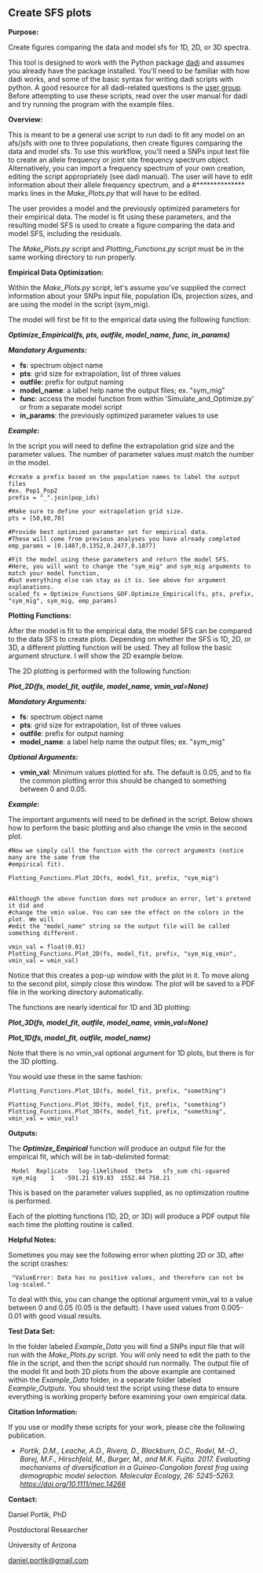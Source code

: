 **Create SFS plots**
---------------------------------

**Purpose:**

Create figures comparing the data and model sfs for 1D, 2D, or 3D spectra.

This tool is designed to work with the Python package [dadi](https://bitbucket.org/gutenkunstlab/dadi) 
and assumes you already have the package installed. You'll need to be familiar with how dadi works, 
and some of the basic syntax for writing dadi scripts with python. A good resource for all dadi-related 
questions is the [user group](https://groups.google.com/forum/#!forum/dadi-user). Before attempting
to use these scripts, read over the user manual for dadi and try running the program with the 
example files.

**Overview:**

This is meant to be a general use script to run dadi to fit any model on an afs/jsfs with one to three populations, then create figures comparing the data and model sfs. To use this workflow, you'll need a SNPs input text file to create an allele frequency or joint site frequency spectrum object. Alternatively, you can import a frequency spectrum of your own creation, editing the script appropriately (see dadi manual). The user will have to edit information about their allele frequency spectrum, and a #************** marks lines in the *Make_Plots.py* that will have to be edited. 

The user provides a model and the previously optimized parameters for their empirical 
data. The model is fit using these parameters, and the resulting model SFS is used to
create a figure comparing the data and model SFS, including the residuals.


The *Make_Plots.py* script and *Plotting_Functions.py* script must be in the same working directory to run properly.

**Empirical Data Optimization:**

Within the *Make_Plots.py* script, let's assume you've supplied the correct information about your SNPs input file, population IDs, projection sizes, and are using the model in the script (sym_mig).

The model will first be fit to the empirical data using the following function:

***Optimize_Empirical(fs, pts, outfile, model_name, func, in_params)***
 
***Mandatory Arguments:***

+ **fs**:  spectrum object name
+ **pts**: grid size for extrapolation, list of three values
+ **outfile**:  prefix for output naming
+ **model_name**: a label help name the output files; ex. "sym_mig"
+ **func**: access the model function from within 'Simulate_and_Optimize.py' or from a separate model script
+ **in_params**: the previously optimized parameter values to use

***Example:***

In the script you will need to define the extrapolation grid size and the parameter values. The 
number of parameter values must match the number in the model. 

    #create a prefix based on the population names to label the output files
    #ex. Pop1_Pop2
    prefix = "_".join(pop_ids)

    #Make sure to define your extrapolation grid size.
    pts = [50,60,70]
    
    #Provide best optimized parameter set for empirical data.
    #These will come from previous analyses you have already completed
	emp_params = [0.1487,0.1352,0.2477,0.1877]
     
    #Fit the model using these parameters and return the model SFS.
	#Here, you will want to change the "sym_mig" and sym_mig arguments to match your model function,
	#but everything else can stay as it is. See above for argument explanations.
	scaled_fs = Optimize_Functions_GOF.Optimize_Empirical(fs, pts, prefix, "sym_mig", sym_mig, emp_params)

	
**Plotting Functions:**

After the model is fit to the empirical data, the model SFS can be compared to the data SFS to create plots.
Depending on whether the SFS is 1D, 2D, or 3D, a different plotting function will be used. They all follow
the basic argument structure. I will show the 2D example below.

The 2D plotting is performed with the following function:

***Plot_2D(fs, model_fit, outfile, model_name, vmin_val=None)***
 
***Mandatory Arguments:***

+ **fs**:  spectrum object name
+ **pts**: grid size for extrapolation, list of three values
+ **outfile**:  prefix for output naming
+ **model_name**: a label help name the output files; ex. "sym_mig"

***Optional Arguments:***

+ **vmin_val**: Minimum values plotted for sfs. The default is 0.05, and to fix the common plotting error this should be changed to something between 0 and 0.05.

***Example:***

The important arguments will need to be defined in the script. Below shows how to perform
the basic plotting and also change the vmin in the second plot. 

    #Now we simply call the function with the correct arguments (notice many are the same from the
    #empirical fit).
    
    Plotting_Functions.Plot_2D(fs, model_fit, prefix, "sym_mig")
    
    
    #Although the above function does not produce an error, let's pretend it did and
    #change the vmin value. You can see the effect on the colors in the plot. We will
    #edit the "model_name" string so the output file will be called something different.
      
    vmin_val = float(0.01)
    Plotting_Functions.Plot_2D(fs, model_fit, prefix, "sym_mig_vmin", vmin_val = vmin_val)
    
Notice that this creates a pop-up window with the plot in it. To move along to the second plot,
simply close this window. The plot will be saved to a PDF file in the working directory automatically.

The functions are nearly identical for 1D and 3D plotting:

***Plot_3D(fs, model_fit, outfile, model_name, vmin_val=None)***

***Plot_1D(fs, model_fit, outfile, model_name)***

Note that there is no vmin_val optional argument for 1D plots, but there is for the 3D plotting.

You would use these in the same fashion:

    Plotting_Functions.Plot_1D(fs, model_fit, prefix, "something")

    Plotting_Functions.Plot_3D(fs, model_fit, prefix, "something")
    Plotting_Functions.Plot_3D(fs, model_fit, prefix, "something", vmin_val = vmin_val)


**Outputs:**

The ***Optimize_Empirical*** function will produce an output file for the empirical fit, which will be in tab-delimited format:

     Model	Replicate	log-likelihood	theta	sfs_sum	chi-squared
     sym_mig	1	-591.21	619.83	1552.44	758.21

This is based on the parameter values supplied, as no optimization routine is performed. 

Each of the plotting functions (1D, 2D, or 3D) will produce a PDF output file each
time the plotting routine is called.


**Helpful Notes:**

 Sometimes you may see the following error when plotting 2D or 3D, after the script crashes:
 
     "ValueError: Data has no positive values, and therefore can not be log-scaled."
 
 To deal with this, you can change the optional argument vmin_val to a value
 between 0 and 0.05 (0.05 is the default). I have used values from 0.005-0.01
 with good visual results.
 

**Test Data Set:**

In the folder labeled *Example_Data* you will find a SNPs input file that will run with the *Make_Plots.py* script.
You will only need to edit the path to the file in the script, and then the script should run normally. The 
output file of the model fit and both 2D plots from the above example are contained within the *Example_Data* folder, in a separate folder labeled *Example_Outputs*.
You should test the script using these data to ensure everything is working properly before examining your own empirical data. 


**Citation Information:**

 If you use or modify these scripts for your work, please cite the following publication.
 
+ *Portik, D.M., Leache, A.D., Rivera, D., Blackburn, D.C., Rodel, M.-O., Barej, M.F., Hirschfeld, M., Burger, M., and M.K. Fujita. 2017. Evaluating mechanisms of diversification in a Guineo-Congolian forest frog using demographic model selection. Molecular Ecology, 26: 5245-5263. https://doi.org/10.1111/mec.14266*


**Contact:**

Daniel Portik, PhD

Postdoctoral Researcher

University of Arizona

daniel.portik@gmail.com

